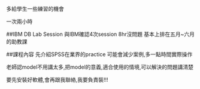 多給學生一些練習的機會 

一次兩小時

##IBM DB Lab Session
與IBM確認4次session 8hr沒問題
基本上排在五月~六月的助教課

##課程內容
先介紹SPSS在業界的practice
可能會減少案例,多一點時間實際操作

老師認model不用講太多,把model的意義,適合使用的情境,可以解決的問題講清楚

要先安裝好軟體,會再跟我聯絡,我要負責裝!!!